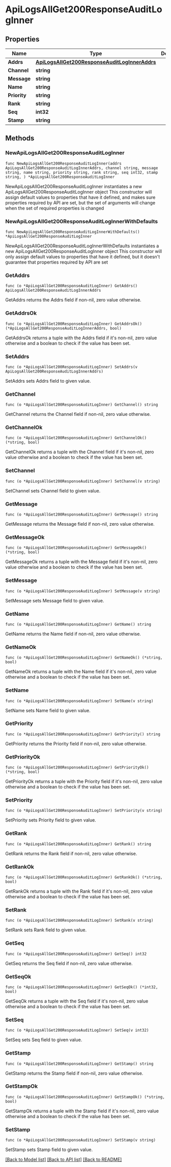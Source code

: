 # ApiLogsAllGet200ResponseAuditLogInner

## Properties

Name | Type | Description | Notes
------------ | ------------- | ------------- | -------------
**Addrs** | [**ApiLogsAllGet200ResponseAuditLogInnerAddrs**](ApiLogsAllGet200ResponseAuditLogInnerAddrs.md) |  | 
**Channel** | **string** |  | 
**Message** | **string** |  | 
**Name** | **string** |  | 
**Priority** | **string** |  | 
**Rank** | **string** |  | 
**Seq** | **int32** |  | 
**Stamp** | **string** |  | 

## Methods

### NewApiLogsAllGet200ResponseAuditLogInner

`func NewApiLogsAllGet200ResponseAuditLogInner(addrs ApiLogsAllGet200ResponseAuditLogInnerAddrs, channel string, message string, name string, priority string, rank string, seq int32, stamp string, ) *ApiLogsAllGet200ResponseAuditLogInner`

NewApiLogsAllGet200ResponseAuditLogInner instantiates a new ApiLogsAllGet200ResponseAuditLogInner object
This constructor will assign default values to properties that have it defined,
and makes sure properties required by API are set, but the set of arguments
will change when the set of required properties is changed

### NewApiLogsAllGet200ResponseAuditLogInnerWithDefaults

`func NewApiLogsAllGet200ResponseAuditLogInnerWithDefaults() *ApiLogsAllGet200ResponseAuditLogInner`

NewApiLogsAllGet200ResponseAuditLogInnerWithDefaults instantiates a new ApiLogsAllGet200ResponseAuditLogInner object
This constructor will only assign default values to properties that have it defined,
but it doesn't guarantee that properties required by API are set

### GetAddrs

`func (o *ApiLogsAllGet200ResponseAuditLogInner) GetAddrs() ApiLogsAllGet200ResponseAuditLogInnerAddrs`

GetAddrs returns the Addrs field if non-nil, zero value otherwise.

### GetAddrsOk

`func (o *ApiLogsAllGet200ResponseAuditLogInner) GetAddrsOk() (*ApiLogsAllGet200ResponseAuditLogInnerAddrs, bool)`

GetAddrsOk returns a tuple with the Addrs field if it's non-nil, zero value otherwise
and a boolean to check if the value has been set.

### SetAddrs

`func (o *ApiLogsAllGet200ResponseAuditLogInner) SetAddrs(v ApiLogsAllGet200ResponseAuditLogInnerAddrs)`

SetAddrs sets Addrs field to given value.


### GetChannel

`func (o *ApiLogsAllGet200ResponseAuditLogInner) GetChannel() string`

GetChannel returns the Channel field if non-nil, zero value otherwise.

### GetChannelOk

`func (o *ApiLogsAllGet200ResponseAuditLogInner) GetChannelOk() (*string, bool)`

GetChannelOk returns a tuple with the Channel field if it's non-nil, zero value otherwise
and a boolean to check if the value has been set.

### SetChannel

`func (o *ApiLogsAllGet200ResponseAuditLogInner) SetChannel(v string)`

SetChannel sets Channel field to given value.


### GetMessage

`func (o *ApiLogsAllGet200ResponseAuditLogInner) GetMessage() string`

GetMessage returns the Message field if non-nil, zero value otherwise.

### GetMessageOk

`func (o *ApiLogsAllGet200ResponseAuditLogInner) GetMessageOk() (*string, bool)`

GetMessageOk returns a tuple with the Message field if it's non-nil, zero value otherwise
and a boolean to check if the value has been set.

### SetMessage

`func (o *ApiLogsAllGet200ResponseAuditLogInner) SetMessage(v string)`

SetMessage sets Message field to given value.


### GetName

`func (o *ApiLogsAllGet200ResponseAuditLogInner) GetName() string`

GetName returns the Name field if non-nil, zero value otherwise.

### GetNameOk

`func (o *ApiLogsAllGet200ResponseAuditLogInner) GetNameOk() (*string, bool)`

GetNameOk returns a tuple with the Name field if it's non-nil, zero value otherwise
and a boolean to check if the value has been set.

### SetName

`func (o *ApiLogsAllGet200ResponseAuditLogInner) SetName(v string)`

SetName sets Name field to given value.


### GetPriority

`func (o *ApiLogsAllGet200ResponseAuditLogInner) GetPriority() string`

GetPriority returns the Priority field if non-nil, zero value otherwise.

### GetPriorityOk

`func (o *ApiLogsAllGet200ResponseAuditLogInner) GetPriorityOk() (*string, bool)`

GetPriorityOk returns a tuple with the Priority field if it's non-nil, zero value otherwise
and a boolean to check if the value has been set.

### SetPriority

`func (o *ApiLogsAllGet200ResponseAuditLogInner) SetPriority(v string)`

SetPriority sets Priority field to given value.


### GetRank

`func (o *ApiLogsAllGet200ResponseAuditLogInner) GetRank() string`

GetRank returns the Rank field if non-nil, zero value otherwise.

### GetRankOk

`func (o *ApiLogsAllGet200ResponseAuditLogInner) GetRankOk() (*string, bool)`

GetRankOk returns a tuple with the Rank field if it's non-nil, zero value otherwise
and a boolean to check if the value has been set.

### SetRank

`func (o *ApiLogsAllGet200ResponseAuditLogInner) SetRank(v string)`

SetRank sets Rank field to given value.


### GetSeq

`func (o *ApiLogsAllGet200ResponseAuditLogInner) GetSeq() int32`

GetSeq returns the Seq field if non-nil, zero value otherwise.

### GetSeqOk

`func (o *ApiLogsAllGet200ResponseAuditLogInner) GetSeqOk() (*int32, bool)`

GetSeqOk returns a tuple with the Seq field if it's non-nil, zero value otherwise
and a boolean to check if the value has been set.

### SetSeq

`func (o *ApiLogsAllGet200ResponseAuditLogInner) SetSeq(v int32)`

SetSeq sets Seq field to given value.


### GetStamp

`func (o *ApiLogsAllGet200ResponseAuditLogInner) GetStamp() string`

GetStamp returns the Stamp field if non-nil, zero value otherwise.

### GetStampOk

`func (o *ApiLogsAllGet200ResponseAuditLogInner) GetStampOk() (*string, bool)`

GetStampOk returns a tuple with the Stamp field if it's non-nil, zero value otherwise
and a boolean to check if the value has been set.

### SetStamp

`func (o *ApiLogsAllGet200ResponseAuditLogInner) SetStamp(v string)`

SetStamp sets Stamp field to given value.



[[Back to Model list]](../README.md#documentation-for-models) [[Back to API list]](../README.md#documentation-for-api-endpoints) [[Back to README]](../README.md)


